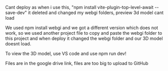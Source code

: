Cant deploy as when i use this, "npm install vite-plugin-top-level-await --save-dev" it deleted and changed my webgi folders, preview 3d model cant load

We used npm install webgi and we got a different version which does not work, so we used another project file to copy and paste the webgi folder to this project and when deploy it changed the webgi folder and our 3D model doesnt load.

To view the 3D model, use VS code and use npm run dev!

Files are in the google drive link, files are too big to upload to GitHub

